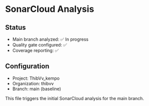 # SonarCloud Analysis

## Status
- Main branch analyzed: ✅ In progress
- Quality gate configured: ✅ 
- Coverage reporting: ✅ 

## Configuration
- Project: ThibVv_kempo
- Organization: thibvv
- Branch: main (baseline)

This file triggers the initial SonarCloud analysis for the main branch.
